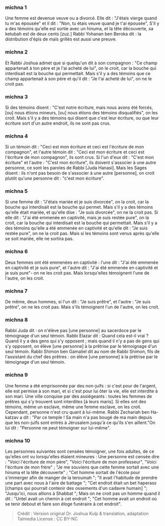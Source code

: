 
### michna 1
Une femme est devenue veuve ou a divorcé. Elle dit : "J'étais vierge quand tu m'as épousée" et il dit : "Non, tu étais veuve quand je t'ai épousée", S'il y a des témoins qu'elle est sortie avec un hinuma, et la tête découverte, sa ketubah est de deux cents [zuz.] Rabbi Yohanan ben Beroka dit : la distribution d'épis de maïs grillés est aussi une preuve.

### michna 2
Et Rabbi Joshua admet que si quelqu'un dit à son compagnon : "Ce champ appartenait à ton père et je l'ai acheté de lui", on le croit, car la bouche qui interdisait est la bouche qui permettait. Mais s'il y a des témoins que ce champ appartenait à son père et qu'il dit : "Je l'ai acheté de lui", on ne le croit pas.

### michna 3
Si des témoins disent : "C'est notre écriture, mais nous avons été forcés, [ou] nous étions mineurs, [ou] nous étions des témoins disqualifiés", on les croit. Mais s'il y a des témoins qui disent que c'est leur écriture, ou que leur écriture sort d'un autre endroit, ils ne sont pas crus.

### michna 4
Si un témoin dit : "Ceci est mon écriture et ceci est l'écriture de mon compagnon", et l'autre témoin dit : "Ceci est mon écriture et ceci est l'écriture de mon compagnon", ils sont crus. Si l'un d'eux dit : "C'est mon écriture" et l'autre : "C'est mon écriture", ils doivent s'associer à une autre personne, ce sont les paroles de Rabbi [Juda Hanasi]. Mais les Sages disent : ils n'ont pas besoin de s'associer à une autre [personne], on croit plutôt qu'une personne dit : "c'est mon écriture".

### michna 5
Si une femme dit : "J'étais mariée et je suis divorcée", on la croit, car la bouche qui interdisait est la bouche qui permet. Mais s'il y a des témoins qu'elle était mariée, et qu'elle dise : "Je suis divorcée", on ne la croit pas. Si elle dit : "J'ai été emmenée en captivité, mais je suis restée pure", on la croit, car la bouche qui interdisait est la bouche qui permettait. Mais s'il y a des témoins qu'elle a été emmenée en captivité et qu'elle dit : "Je suis restée pure", on ne la croit pas. Mais si les témoins sont venus après qu'elle se soit mariée, elle ne sortira pas.

### michna 6
Deux femmes ont été emmenées en captivité : l'une dit : "J'ai été emmenée en captivité et je suis pure", et l'autre dit : "J'ai été emmenée en captivité et je suis pure"- on ne les croit pas. Mais lorsqu'elles témoignent l'une de l'autre, on les croit.

### michna 7
De même, deux hommes, si l'un dit : "Je suis prêtre", et l'autre : "Je suis prêtre", on ne les croit pas. Mais s'ils témoignent l'un de l'autre, on les croit.

### michna 8
Rabbi Juda dit : on n'élève pas [une personne] au sacerdoce par le témoignage d'un seul témoin. Rabbi Elazar dit : Quand cela est-il vrai ?  Quand il y a des gens qui s'y opposent ; mais quand il n'y a pas de gens qui s'y opposent, on élève [une personne] à la prêtrise par le témoignage d'un seul témoin. Rabbi Shimon ben Gamaliel dit au nom de Rabbi Shimon, fils de l'assistant du chef des prêtres : on élève [une personne] à la prêtrise par le témoignage d'un seul témoin.

### michna 9
Une femme a été emprisonnée par des non-juifs : si c'est pour de l'argent, elle est permise à son mari, et si c'est pour lui ôter la vie, elle est interdite à son mari. Une ville conquise par des assiégeants : toutes les femmes de prêtres qui s'y trouvent sont interdites [à leurs maris]. Si elles ont des témoins, même un esclave, même une femme esclave, on les croit. Cependant, personne n'est cru quant à lui-même. Rabbi Zechariah ben Ha-katzav a dit : "Par ce temple ! Sa main n'a pas bougé de ma main depuis que les non-juifs sont entrés à Jérusalem jusqu'à ce qu'ils s'en aillent."On lui dit : "Personne ne peut témoigner sur lui-même".

### michna 10
Les personnes suivantes sont censées témoigner, une fois adultes, de ce qu'elles ont vu lorsqu'elles étaient mineures : Une personne est censée dire : "Voici l'écriture de mon père", "Voici l'écriture de mon professeur", "Voici l'écriture de mon frère" ; "Je me souviens que cette femme sortait avec une hinuma et la tête découverte" ; "Cet homme sortait de l'école pour s'immerger afin de manger de la teroumah "; "Il avait l'habitude de prendre une part avec nous à l'aire de battage "; "Cet endroit était un bet haperass [champs qui pourrait contenir des ossements d'un cadavre humain] "; "Jusqu'ici, nous allions à Shabbat "; Mais on ne croit pas un homme quand il dit : "Untel avait un chemin à cet endroit "; "Cet homme avait un endroit où se tenir debout et faire son éloge funéraire à cet endroit".

>Crédit : Version original Dr. Joshua Kulp & translation, adaptation Talmedia
>License : CC BY-NC